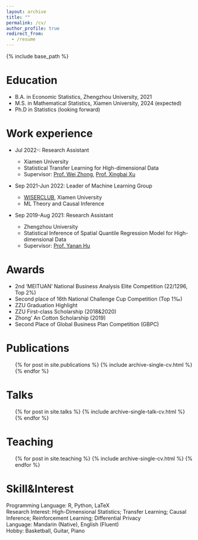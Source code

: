 ```yaml
---
layout: archive
title: ""
permalink: /cv/
author_profile: true
redirect_from:
  - /resume
---
```


{% include base_path %}

Education
======
* B.A. in Economic Statistics, Zhengzhou University, 2021
* M.S. in Mathematical Statistics, Xiamen University, 2024 (expected)
* Ph.D in Statistics (looking forward)

Work experience
======
* Jul 2022-: Research Assistant
  * Xiamen University
  * Statistical Transfer Learning for High-dimensional Data
  * Supervisor: [Prof. Wei Zhong](https://scholar.google.com/citations?hl=zh-EN&user=TZE0kMAAAAAJ), [Prof. Xingbai Xu](https://se.xmu.edu.cn/english/info/1192/4406.htm)
 
* Sep 2021-Jun 2022: Leader of Machine Learning Group
  * [WISERCLUB](https://github.com/wise-r), Xiamen University
  * ML Theory and Causal Inference

* Sep 2019-Aug 2021: Research Assistant
  * Zhengzhou University
  * Statistical Inference of Spatial Quantile Regression Model for High-dimensional Data
  * Supervisor: [Prof. Yanan Hu](https://kns.cnki.net/kcms2/author/detail?v=Mw9W0jY1lXCXzQQI6GKPakOnfloXNmcBGXF9_PbfFg4FjR9ZYt_gZRV-T6hRM39HdBCzXADwtJScripvfurNE9azQTyqdYcmdBq9J-LXOs-Ytf3kTZopiCIv64xDlGP4&uniplatform=NZKPT&language=CHS)
  
Awards
======
* 2nd ‘MEITUAN’ National Business Analysis Elite Competition (22/1296, Top 2%)
* Second place of 16th National Challenge Cup Competition (Top 1‰)
* ZZU Graduation Highlight
* ZZU First-class Scholarship (2018&2020)
* Zhong’ An Cotton Scholarship (2019)
* Second Place of Global Business Plan Competition (GBPC)

Publications
======
  <ul>{% for post in site.publications %}
    {% include archive-single-cv.html %}
  {% endfor %}</ul>
  
Talks
======
  <ul>{% for post in site.talks %}
    {% include archive-single-talk-cv.html %}
  {% endfor %}</ul>
  
Teaching
======
  <ul>{% for post in site.teaching %}
    {% include archive-single-cv.html %}
  {% endfor %}</ul>

Skill&Interest
======
Programming Language: R, Python, LaTeX<br />
Research Interest: High-Dimensional Statistics; Transfer Learning; Causal Inference; Reinforcement Learning; Differential Privacy<br />
Language: Mandarin (Native), English (Fluent)<br />
Hobby: Basketball, Guitar, Piano
